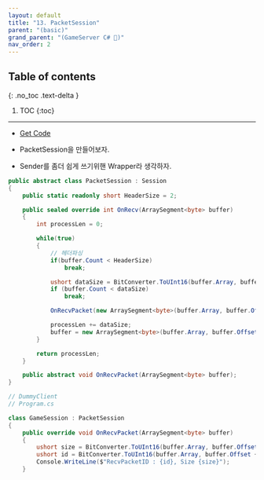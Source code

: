 ```yaml
---
layout: default
title: "13. PacketSession"
parent: "(basic)"
grand_parent: "(GameServer C# 🎯)"
nav_order: 2
---
```


## Table of contents
{: .no_toc .text-delta }

1. TOC
{:toc}

---

* [Get Code](https://github.com/Arthur880708/CSharp_GameServer_Basic_Examples/tree/Tag-25-PacketSession)

* PacketSession을 만들어보자.
* Sender를 좀더 쉽게 쓰기위핸 Wrapper라 생각하자.


```csharp
public abstract class PacketSession : Session
{
    public static readonly short HeaderSize = 2;

    public sealed override int OnRecv(ArraySegment<byte> buffer)
    {
        int processLen = 0;

        while(true)
        {
            // 헤더파싱
            if(buffer.Count < HeaderSize)
                break;

            ushort dataSize = BitConverter.ToUInt16(buffer.Array, buffer.Offset);
            if (buffer.Count < dataSize)
                break;

            OnRecvPacket(new ArraySegment<byte>(buffer.Array, buffer.Offset, dataSize));

            processLen += dataSize;
            buffer = new ArraySegment<byte>(buffer.Array, buffer.Offset + dataSize, buffer.Count - dataSize);
        }

        return processLen;
    }

    public abstract void OnRecvPacket(ArraySegment<byte> buffer);
}
```

```csharp
// DummyClient
// Program.cs

class GameSession : PacketSession
{
    public override void OnRecvPacket(ArraySegment<byte> buffer)
    {
        ushort size = BitConverter.ToUInt16(buffer.Array, buffer.Offset);
        ushort id = BitConverter.ToUInt16(buffer.Array, buffer.Offset + 2);
        Console.WriteLine($"RecvPacketID : {id}, Size {size}");
    }
```